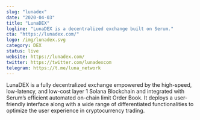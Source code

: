 ```yaml
---
slug: "lunadex"
date: "2020-04-03"
title: "LunaDEX"
logline: "LunaDEX is a decentralized exchange built on Serum."
cta: "https://lunadex.com/"
logo: /img/lunadex.svg
category: DEX
status: live
website: https://lunadex.com/
twitter: https://twitter.com/lunadexcom
telegram: https://t.me/luna_network
---
```

LunaDEX is a fully decentralized exchange empowered by the high-speed, low-latency, and low-cost layer 1 Solana Blockchain and integrated with Serum’s efficient automated on-chain limit Order Book. It deploys a user-friendly interface along with a wide range of differentiated functionalities to optimize the user experience in cryptocurrency trading.
